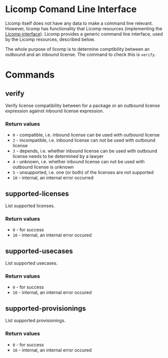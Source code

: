 # Licomp Comand Line Interface

Licomp itself does not have any data to make a command line relevant. However, licomp has functionality that Licomp resources (implementing the [Licomp interface](https://github.com/hesa/licomp/blob/main/docs/python-api.md)). Licomp provides a generic command line interface, used by the Licomp resources, described below.

The whole purpose of licomp is to determine comptibility between an outbound and an inbound license. The command to check this is `verify`.

# Commands

## verify

Verify license compatibility between for a package or an outbound license expression against inbound license expression.

### Return values

* `0` - compatible, i.e. inbound license can be used with outbound license
* `2` - incompatible, i.e. inbound license can not be used with outbound license
* `3` - depends, i.e. whether inbound license can be used with outbound license needs to be determined by a lawyer
* `4` - unknown, i.e. whether inbound license can not be used with outbound license is unknown
* `5` - unsupported, i.e. one (or both) of the licenses are not supported
* `10` - internal, an internal error occurred

## supported-licenses

List supported licenses.

### Return values

* `0` - for success
* `10` - internal, an internal error occured

## supported-usecases

List supported usecases.

### Return values

* `0` - for success
* `10` - internal, an internal error occured

## supported-provisionings

List supported provisionings.

### Return values

* `0` - for success
* `10` - internal, an internal error occured
